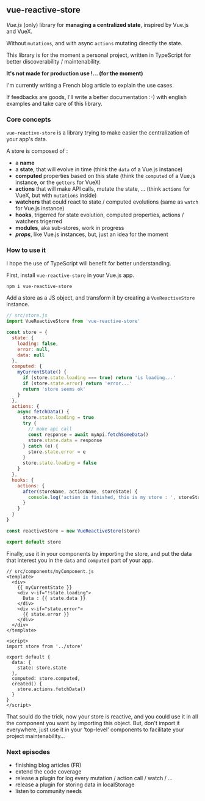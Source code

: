 ## vue-reactive-store

*Vue.js* (only) library for **managing a centralized state**, inspired by Vue.js and VueX.

Without `mutations`, and with async `actions` mutating directly the state.

This library is for the moment a personal project, written in TypeScript
for better discoverability / maintenability.

**It's not made for production use !... (for the moment)**

I'm currently writing a French blog article to explain the use cases.

If feedbacks are goods, I'll write a better documentation :-)
with english examples and take care of this library.

### Core concepts

`vue-reactive-store` is a library trying to make easier
the centralization of your app's data.

A store is composed of :
* a **name**
* a **state**, that will evolve in time (think the `data` of a Vue.js instance)
* **computed** properties based on this state (think the `computed` of a Vue.js instance, or the `getters` for VueX)
* **actions** that will make API calls, mutate the state, ... (think `actions` for VueX, but with `mutations` inside)
* **watchers** that could react to state / computed evolutions (same as `watch` for Vue.js instance)
* **hooks**, trigerred for state evolution, computed properties, actions / watchers trigerred
* **modules**, aka sub-stores, work in progress
* ***props***, like Vue.js instances, but, just an idea for the moment

### How to use it

I hope the use of TypeScript will benefit for better understanding.

First, install `vue-reactive-store` in your Vue.js app.

```
npm i vue-reactive-store
```

Add a store as a JS object, and transform it by creating
a `VueReactiveStore` instance.

```js
// src/store.js
import VueReactiveStore from 'vue-reactive-store'

const store = {
  state: {
    loading: false,
    error: null,
    data: null
  },
  computed: {
    myCurrentState() {
      if (store.state.loading === true) return 'is loading...'
      if (store.state.error) return 'error...'
      return 'store seems ok'
    }
  },
  actions: {
    async fetchData() {
      store.state.loading = true
      try {
        // make api call
        const response = await myApi.fetchSomeData()
        store.state.data = response
      } catch (e) {
        store.state.error = e
      }
      store.state.loading = false
    }
  },
  hooks: {
    actions: {
      after(storeName, actionName, storeState) {
        console.log('action is finished, this is my store : ', storeState)
      }
    }
  }
}

const reactiveStore = new VueReactiveStore(store)

export default store
```

Finally, use it in your components by importing the store,
and put the data that interest you in the `data` and `computed`
part of your app.

```vue
// src/components/myComponent.js
<template>
  <div>
    {{ myCurrentState }}
    <div v-if="!state.loading">
      Data : {{ state.data }}
    </div>
    <div v-if="state.error">
      {{ state.error }}
    </div>
  </div>
</template>

<script>
import store from '../store'

export default {
  data: {
    state: store.state
  },
  computed: store.computed,
  created() {
    store.actions.fetchData()
  }
}
</script>
```

That sould do the trick, now your store is reactive,
and you could use it in all the component you want by importing
this object.
But, don't import it everywhere, just use it in your 'top-level'
components to facilitate your project maintenability...

### Next episodes

* finishing blog articles (FR)
* extend the code coverage
* release a plugin for log every mutation / action call / watch / ...
* release a plugin for storing data in localStorage
* listen to community needs
